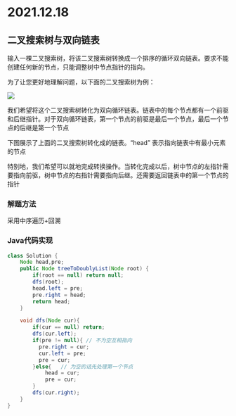 # 2021.12.18

## 二叉搜索树与双向链表

输入一棵二叉搜索树，将该二叉搜索树转换成一个排序的循环双向链表。要求不能创建任何新的节点，只能调整树中节点指针的指向。

为了让您更好地理解问题，以下面的二叉搜索树为例：

 ![](E:\Desktop\bstdllreturndll.png)



 

我们希望将这个二叉搜索树转化为双向循环链表。链表中的每个节点都有一个前驱和后继指针。对于双向循环链表，第一个节点的前驱是最后一个节点，最后一个节点的后继是第一个节点

下图展示了上面的二叉搜索树转化成的链表。“head” 表示指向链表中有最小元素的节点

特别地，我们希望可以就地完成转换操作。当转化完成以后，树中节点的左指针需要指向前驱，树中节点的右指针需要指向后继。还需要返回链表中的第一个节点的指针

### 解题方法

采用中序遍历+回溯

### Java代码实现

```java
class Solution {
    Node head,pre;
    public Node treeToDoublyList(Node root) {
        if(root == null) return null;
        dfs(root);
        head.left = pre;
        pre.right = head;
        return head;
    }

    void dfs(Node cur){
        if(cur == null) return;
        dfs(cur.left);
        if(pre != null){ // 不为空互相指向
          pre.right = cur;
          cur.left = pre;
          pre = cur;
        }else{   // 为空的话先处理第一个节点
            head = cur;
            pre = cur;
        } 
        dfs(cur.right);
    }
}
```


